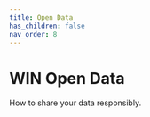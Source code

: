 ```yaml
---
title: Open Data
has_children: false
nav_order: 8
---
```


# WIN Open Data
How to share your data responsibly.
